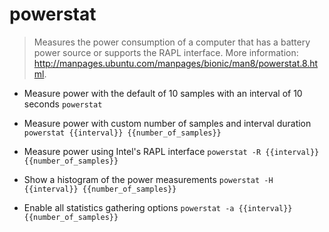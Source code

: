 # powerstat
> Measures the power consumption of a computer that has a battery power source or supports the RAPL interface.
> More information: <http://manpages.ubuntu.com/manpages/bionic/man8/powerstat.8.html>.

- Measure power with the default of 10 samples with an interval of 10 seconds
`powerstat`

- Measure power with custom number of samples and interval duration
`powerstat {{interval}} {{number_of_samples}}`

- Measure power using Intel's RAPL interface
`powerstat -R {{interval}} {{number_of_samples}}`

- Show a histogram of the power measurements
`powerstat -H {{interval}} {{number_of_samples}}`

- Enable all statistics gathering options
`powerstat -a {{interval}} {{number_of_samples}}`

